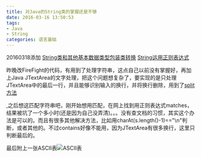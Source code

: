 ```yaml
---
title: 对Java的String类的掌握还是不够
date: 2016-03-16 13:50:53
tags: 
- Java
- String
categories: 语言基础
---
```


20160318添加
[String类和其他基本数据类型包装类转换](http://liwenquan.top/2016/03/18/String%E7%B1%BB%E5%92%8C%E5%85%B6%E4%BB%96%E5%9F%BA%E6%9C%AC%E6%95%B0%E6%8D%AE%E7%B1%BB%E5%9E%8B%E5%8C%85%E8%A3%85%E7%B1%BB%E8%BD%AC%E6%8D%A2/) 
[String运用正则表达式](http://liwenquan.top/2016/03/19/String%E8%BF%90%E7%94%A8%E6%AD%A3%E5%88%99%E8%A1%A8%E8%BE%BE%E5%BC%8F/) 

昨晚改FireFight的代码，有用到了处理字符串，这点自己以前没有掌握好，再加上Java JTextArea的文字处理，把这个问题想复杂了，要实现的是只处理JTextArea中的最后一行，并且能够识别输入的换行，并将换行删除，用到了[split方法](http://liwenquan.top/2016/03/02/Java%20String类的方法/#j、split方法)
<!--more-->,之后想这匹配字符串吧，刚开始想用匹配，在网上找到用正则表达式matches，结果被坑了一个多小时(还是因为自己没弄清)。。。没有查文档的习惯，其实这个办法是可以的。而且有很多其他解决方法，比如用charAt(s.length()-1)=="\n"判断，或者其他的。不过contains好像不能用，因为JTextArea有很多换行，这里只判断最后的。
最后附上一张ASCII表![ASCII表](http://7xruee.com1.z0.glb.clouddn.com/001.png)